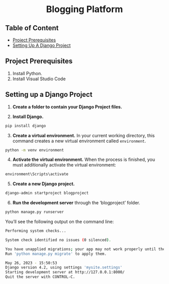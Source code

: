 <h1 align="center">Blogging Platform</h1>

## Table of Content
- [Project Prerequisites](#project-prerequisites)
- [Setting Up A Django Project](#setting-up-a-django-project)

<h2>Project Prerequisites</h2>

1. Install Python.
2. Install Visual Studio Code

<h2>Setting up a Django Project</h2>

1. **Create a folder to contain your Django Project files.** 

2. **Install Django.**
```bash
pip install django
```

3. **Create a virtual environment.**  In your current working directory, this command creates a new virtual environment called ``environment``. 
```bash
python -m venv environment
```

4. **Activate the virtual environment.** When the process is finished, you must additionally activate the virtual environment:
```bash
environment\Scripts\activate
```

5. **Create a new Django project.**
```bash
django-admin startproject blogproject
```

6. **Run the development server** through the ‘blogproject’ folder.
```bash
python manage.py runserver
```

You’ll see the following output on the command line:
```bash
Performing system checks...

System check identified no issues (0 silenced).

You have unapplied migrations; your app may not work properly until they are applied.
Run 'python manage.py migrate' to apply them.

May 26, 2023 - 15:50:53
Django version 4.2, using settings 'mysite.settings'
Starting development server at http://127.0.0.1:8000/
Quit the server with CONTROL-C.
```



